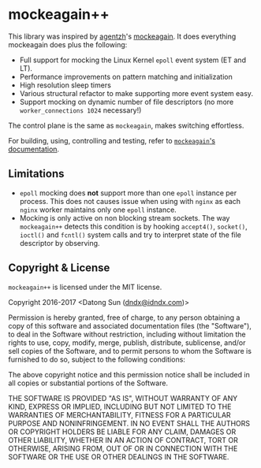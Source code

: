 # mockeagain++

This library was inspired by [agentzh](https://github.com/agentzh)'s
[mockeagain](https://github.com/openresty/mockeagain). It does everything
mockeagain does plus the following:

* Full support for mocking the Linux Kernel `epoll` event system (ET and LT).
* Performance improvements on pattern matching and initialization
* High resolution sleep timers
* Various structural refactor to make supporting more event system easy.
* Support mocking on dynamic number of file descriptors (no more
`worker_connections 1024` necessary!)

The control plane is the same as `mockeagain`, makes switching effortless.

For building, using, controlling and testing, refer to [`mockeagain`'s
documentation](https://github.com/openresty/mockeagain).

## Limitations
* `epoll` mocking does **not** support more than one `epoll` instance per
process. This does not causes issue when using with `nginx` as each `nginx`
worker maintains only one `epoll` instance.
* Mocking is only active on non blocking stream sockets. The way `mockeagain++`
detects this condition is by hooking `accept4()`, `socket()`, `ioctl()` and
`fcntl()` system calls and try to interpret state of the file descriptor by
observing.

## Copyright & License

`mockeagain++` is licensed under the MIT license.

Copyright 2016-2017 \<Datong Sun (dndx@idndx.com)\>

Permission is hereby granted, free of charge, to any person obtaining a
copy of this software and associated documentation files (the "Software"),
to deal in the Software without restriction, including without limitation
the rights to use, copy, modify, merge, publish, distribute, sublicense,
and/or sell copies of the Software, and to permit persons to whom the
Software is furnished to do so, subject to the following conditions:

The above copyright notice and this permission notice shall be included in
all copies or substantial portions of the Software.

THE SOFTWARE IS PROVIDED "AS IS", WITHOUT WARRANTY OF ANY KIND, EXPRESS OR
IMPLIED, INCLUDING BUT NOT LIMITED TO THE WARRANTIES OF MERCHANTABILITY,
FITNESS FOR A PARTICULAR PURPOSE AND NONINFRINGEMENT. IN NO EVENT SHALL THE
AUTHORS OR COPYRIGHT HOLDERS BE LIABLE FOR ANY CLAIM, DAMAGES OR OTHER
LIABILITY, WHETHER IN AN ACTION OF CONTRACT, TORT OR OTHERWISE, ARISING
FROM, OUT OF OR IN CONNECTION WITH THE SOFTWARE OR THE USE OR OTHER
DEALINGS IN THE SOFTWARE.
